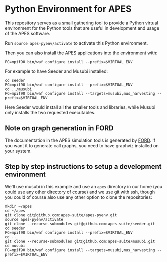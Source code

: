 # Python Environment for APES

This repository serves as a small gathering tool to provide a Python
virtual environment for the Python tools that are useful in development
and usage of the APES software.

Run `source apes-pyenv/activate` to activate this Python environment.

Then you can also install the APES applications into the environment
with:

```
FC=mpif90 bin/waf configure install --prefix=$VIRTUAL_ENV
```

For example to have Seeder and Musubi installed:
```
cd seeder
FC=mpif90 bin/waf configure install --prefix=$VIRTUAL_ENV
cd ../musubi
FC=mpif90 bin/waf configure install --targets=musubi,mus_harvesting --prefix=$VIRTUAL_ENV
```

Here Seeder would install all the smaller tools and libraries,
while Musubi only installs the two requested executables.

## Note on graph generation in FORD

The documentation in the APES simulation tools is generated by
[FORD](https://github.com/Fortran-FOSS-Programmers/ford). If
you want it to generate call graphs, you need to have graphviz
installed on your system.

## Step by step instructions to setup a development environment

We'll use musubi in this example and use an `apes` directory in
our home (you could use any other directory of course) and we
use git with ssh, though you could of course also use any other
option to clone the repositories:

```
mkdir ~/apes
cd ~/apes
git clone git@github.com:apes-suite/apes-pyenv.git
source apes-pyenv/activate
git clone --recurse-submodules git@github.com:apes-suite/seeder.git
cd seeder
FC=mpif90 bin/waf configure install --prefix=$VIRTUAL_ENV
cd ..
git clone --recurse-submodules git@github.com:apes-suite/musubi.git
cd musubi
FC=mpif90 bin/waf configure install --targets=musubi,mus_harvesting --prefix=$VIRTUAL_ENV
```
